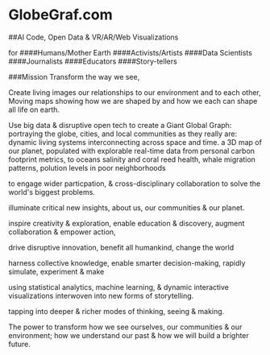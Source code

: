 # GlobeGraf.com

##AI Code, Open Data & VR/AR/Web Visualizations

for
####Humans/Mother Earth
####Activists/Artists
####Data Scientists
####Journalists
####Educators
####Story-tellers


###Mission
Transform the way we see,

Create living images our relationships to our environment and to each other,
Moving maps showing how we are shaped by and how we each can shape
all life on earth.

Use big data & disruptive open tech
to create a Giant Global Graph:
portraying the globe, cities, and local communities as they really are:
dynamic living systems interconnecting across space and time.
a 3D map of our planet, populated
with explorable real-time data from personal carbon footprint metrics, to oceans salinity and coral reed health, whale migration patterns, polution levels in poor neighborhoods

to engage wider particpation,
& cross-disciplinary collaboration
to solve the world's biggest problems.

illuminate critical new insights,
about us, our communities & our planet.

inspire creativity & exploration,
enable education & discovery,
augment collaboration
& empower action,

drive disruptive innovation,
benefit all humankind,
change the world

harness collective knowledge,
enable smarter decision-making,
rapidly simulate, experiment & make

using statistical analytics, machine learning,
& dynamic interactive visualizations
interwoven into
new forms of storytelling.

tapping into deeper & richer modes
of thinking, seeing & making.

The power to transform how we see ourselves, our communities & our environment;
how we understand our past & how we will build a brighter future.
